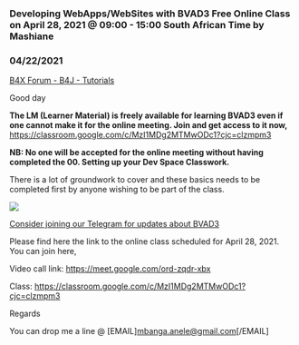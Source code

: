### Developing WebApps/WebSites with BVAD3 Free Online Class on April 28, 2021 @ 09:00 - 15:00 South African Time by Mashiane
### 04/22/2021
[B4X Forum - B4J - Tutorials](https://www.b4x.com/android/forum/threads/129963/)

Good day  
  
**The LM (Learner Material) is freely available for learning BVAD3 even if one cannot make it for the online meeting. Join and get access to it now,**   
<https://classroom.google.com/c/MzI1MDg2MTMwODc1?cjc=clzmpm3>  
  
**NB: No one will be accepted for the online meeting without having completed the 00. Setting up your Dev Space Classwork.**  
  
There is a lot of groundwork to cover and these basics needs to be completed first by anyone wishing to be part of the class.  
  
  
**![](https://www.b4x.com/android/forum/attachments/112067)**  
  
[Consider joining our Telegram for updates about BVAD3](https://t.me/bananovuematerial)  
  
Please find here the link to the online class scheduled for April 28, 2021. You can join here,  
  
Video call link: <https://meet.google.com/ord-zqdr-xbx>  
  
Class: <https://classroom.google.com/c/MzI1MDg2MTMwODc1?cjc=clzmpm3>  
  
Regards  
  
You can drop me a line @ [EMAIL]mbanga.anele@gmail.com[/EMAIL]